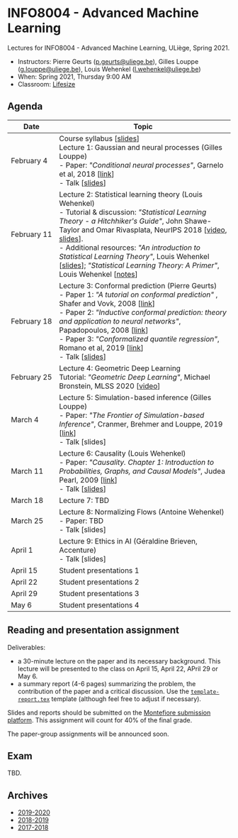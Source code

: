 # INFO8004 - Advanced Machine Learning

Lectures for INFO8004 - Advanced Machine Learning, ULiège, Spring 2021.

- Instructors: Pierre Geurts ([p.geurts@uliege.be](mailto:p.geurts@uliege.be)), Gilles Louppe ([g.louppe@uliege.be](mailto:g.louppe@uliege.be)), Louis Wehenkel ([l.wehenkel@uliege.be](mailto:l.wehenkel@uliege.be))
- When: Spring 2021, Thursday 9:00 AM
- Classroom: [Lifesize](https://call.lifesizecloud.com/897621)

## Agenda

| Date | Topic |
| --- | --- |
| February&nbsp;4 | Course syllabus [[slides](https://glouppe.github.io/info8004-advanced-machine-learning/pdf/course-syllabus.pdf)]<br>Lecture 1: Gaussian and neural processes (Gilles Louppe)<br>- Paper: _"Conditional neural processes"_, Garnelo et al, 2018 [[link](https://arxiv.org/abs/1807.01613)]<br>- Talk [[slides](https://glouppe.github.io/info8004-advanced-machine-learning/pdf/glouppe-gnp.pdf)] |
| February&nbsp;11 | Lecture 2: Statistical learning theory (Louis Wehenkel)<br>- Tutorial & discussion: _"Statistical Learning Theory - a Hitchhiker's Guide"_, John Shawe-Taylor and Omar Rivasplata, NeurIPS 2018 [[video](https://www.youtube.com/watch?v=m8PLzDmW-TY), [slides](https://media.neurips.cc/Conferences/NIPS2018/Slides/stastical_learning_theory.pdf)].<br>- Additional resources: _"An introduction to Statistical Learning Theory"_, Louis Wehenkel [[slides](https://glouppe.github.io/info8004-advanced-machine-learning/pdf/lwehenkel-intro-slt.pdf)]; _"Statistical Learning Theory: A Primer"_, Louis Wehenkel [[notes](https://glouppe.github.io/info8004-advanced-machine-learning/pdf/lwehenkel-primer.pdf)] |
| February&nbsp;18 | Lecture 3: Conformal prediction (Pierre Geurts)<br>- Paper 1: _"A tutorial on conformal prediction"_ , Shafer and Vovk, 2008 [[link](http://jmlr.csail.mit.edu/papers/volume9/shafer08a/shafer08a.pdf)]<br>- Paper 2: _"Inductive conformal prediction: theory and application to neural networks"_, Papadopoulos, 2008 [[link](https://www.researchgate.net/profile/Harris_Papadopoulos/publication/221787122_Inductive_Conformal_Prediction_Theory_and_Application_to_Neural_Networks/links/0912f505b43f73c40b000000.pdf)]<br>- Paper 3: _"Conformalized quantile regression"_, Romano et al, 2019 [[link](https://papers.nips.cc/paper/8613-conformalized-quantile-regression.pdf)] <br>- Talk [[slides](https://glouppe.github.io/info8004-advanced-machine-learning/pdf/pgeurts-cp.pdf)] |
| February&nbsp;25 | Lecture 4: Geometric Deep Learning<br>Tutorial: _"Geometric Deep Learning"_, Michael Bronstein, MLSS 2020 [[video](https://www.youtube.com/watch?v=8kTxTX0eBRA)] |
| March 4 | Lecture 5: Simulation-based inference (Gilles Louppe)<br>- Paper: _"The Frontier of Simulation-based Inference"_, Cranmer, Brehmer and Louppe, 2019 [[link](https://arxiv.org/abs/1911.01429)] <br>- Talk [slides] | 
| March 11 | Lecture 6: Causality (Louis Wehenkel)<br>- Paper: _"Causality. Chapter 1: Introduction to Probabilities, Graphs, and Causal Models"_, Judea Pearl, 2009 [[link](https://doi.org/10.1017/CBO9780511803161.003)]<br>- Talk [[slides](https://glouppe.github.io/info8004-advanced-machine-learning/pdf/lwehenkel-causality.pdf)] | |
| March 18 | Lecture 7: TBD |
| March 25 | Lecture 8: Normalizing Flows (Antoine Wehenkel)<br>- Paper: TBD<br>- Talk [slides] |
| April 1 | Lecture 9: Ethics in AI (Géraldine Brieven, Accenture)<br>- Talk [slides] |
| April 15 | Student presentations 1 |
| April 22 | Student presentations 2 |
| April 29 | Student presentations 3 |
| May 6 | Student presentations 4 | 


## Reading and presentation assignment

Deliverables:

- a 30-minute lecture on the paper and its necessary background. This lecture will be presented to the class on April 15, April 22, APril 29 or May 6.
- a summary report (4-6 pages) summarizing the problem, the contribution of the paper and a critical discussion. Use the [`template-report.tex`](https://raw.githubusercontent.com/glouppe/info8004-advanced-machine-learning/master/template-report.tex) template (although feel free to adjust if necessary).
  
Slides and reports should be submitted on the [Montefiore submission platform](https://submit.montefiore.ulg.ac.be/). This assignment will count for 40% of the final grade.

The paper-group assignments will be announced soon.


## Exam

TBD.


## Archives

- [2019-2020](https://github.com/glouppe/info8004-advanced-machine-learning/tree/info8004-2020)
- [2018-2019](https://github.com/glouppe/info8004-advanced-machine-learning/tree/info8004-2019)
- [2017-2018](http://www.montefiore.ulg.ac.be/~geurts/Cours/AML/aml2017_2018.html)
